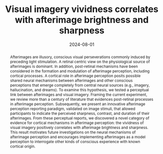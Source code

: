 ---
title: "Visual imagery vividness correlates with afterimage brightness and sharpness"
date: 2024-08-01
authors_string: Sharif Kronemer, Micah Holness, Tyler Morgan, Joshua Teves, Javier Gonzalez-Castillo, Daniel Handwerker, Peter Bandettini
authors:
   - Sharif Kronemer
   - Micah Holness
   - Tyler Morgan
   - Joshua Teves
   - Javier Gonzalez-Castillo
   - Daniel Handwerker
   - Peter Bandettini
author_ids:
   - sharif_kronemer
   - micah_holness
   - tyler_morgan
   - joshua_teves
   - javier_gonzalez-castillo
   - daniel_handwerker
   - peter_bandettini
journal: 'Neuroscience of Consciousness'
volume: 2024
issue: 1
pages: 
book_title: ''
publisher: ''
abstract: '<p>Afterimages are illusory, conscious visual perseverations commonly induced by preceding light stimulation. A retinal centric view on the physiological source of afterimages is dominant. In addition, post-retinal mechanisms have been considered in the formation and modulation of afterimage perception, including cortical processes. A cortical role in afterimage perception posits possible shared neural mechanisms between afterimages and other conscious perceptions that emerge completely from central neural sources (e.g., imagery, hallucination, and dreams). To examine this hypothesis, we tested a perceptual link between afterimages and visual imagery. Framing the current experiment, we review more than a century of literature that evidences post-retinal processes in afterimage perception. Subsequently, we present an innovative afterimage perception reporting paradigm, validated on image stimuli, that allowed participants to indicate the perceived sharpness, contrast, and duration of their afterimages. From these perceptual reports, we discovered a novel category of evidence for cortical mechanisms in afterimage perception: the vividness of visual imagery positively correlates with afterimage brightness and sharpness. This result motivates future investigations on the neural mechanisms of afterimage perception and encourages implementing afterimages as a model perception to interrogate other kinds of conscious experience with known cortical origin.</p>'
project_id: consciousness
paper_url: https://academic.oup.com/nc/article/2024/1/niae032/7725881
doi: https://doi.org/10.1093/nc/niae032
data_loc: 'https://github.com/nimh-sfim/Afterimage-Imagery-Behavioral'
code_loc: 'https://github.com/nimh-sfim/Afterimage-Imagery-Behavioral'
file: '/assets/publications//assets/publications/'
file_name: '/assets/publications/'
type: journal_article
pub_str: ' (2024) Neuroscience of Consciousness 2024(1)'
layout: publication 
---